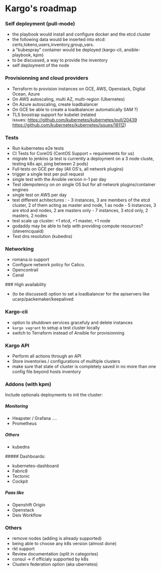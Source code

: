 Kargo's roadmap
=================

### Self deployment (pull-mode)
- the playbook would install and configure docker and the etcd cluster
- the following data would be inserted into etcd: certs,tokens,users,inventory,group_vars.
- a "kubespray" container would be deployed (kargo-cli, ansible-playbook, kpm)
- to be discussed, a way to provide the inventory
- self deployment of the node

### Provisionning and cloud providers
- Terraform to provision instances on GCE, AWS, Openstack, Digital Ocean, Azure
- On AWS autoscaling, multi AZ, multi-region (Ubernetes)
- On Azure autoscaling, create loadbalancer 
- On GCE be able to create a loadbalancer automatically (IAM ?)
- TLS boostrap support for kubelet 
  (related issues: https://github.com/kubernetes/kubernetes/pull/20439 <br>
   https://github.com/kubernetes/kubernetes/issues/18112)

### Tests
- Run kubernetes e2e tests
- CI Tests for CoreOS (CentOS Support = requirements for us)
- migrate to jenkins
(a test is currently a deployment on a 3 node cluste, testing k8s api, ping between 2 pods)
- Full tests on GCE per day (All OS's, all network plugins)
- trigger a single test per pull request
- single test with the Ansible version n-1 per day
- Test idempotency on on single OS but for all network plugins/container engines
- single test on AWS per day
- test different achitectures : 
           - 3 instances, 3 are members of the etcd cluster, 2 of them acting as master and node, 1 as node
           - 5 instances, 3 are etcd and nodes, 2 are masters only
           - 7 instances, 3 etcd only, 2 masters, 2 nodes
- test scale up cluster:  +1 etcd, +1 master, +1 node
- godaddy may be able to help with providing compute resources?(stevemcquaid)
- Test dns resolution (kubedns)

### Networking
- romana.io support
- Configure network policy for Calico.
- Opencontrail
- Canal

### High availability
- (to be discussed) option to set a loadbalancer for the apiservers like ucarp/packemaker/keepalived

### Kargo-cli
- option to shutdown services gracefuly and delete instances
- `kargo vagrant` to setup a test cluster locally
- switch to Terraform instead of Ansible for provisionning

### Kargo API
- Perform all actions through an API
- Store inventories / configurations of mulltiple clusters
- make sure that state of cluster is completely saved in no more  than one config file beyond hosts inventory 

### Addons (with kpm)
Include optionals deployments to init the cluster:
##### Monitoring
- Heapster / Grafana ....
- Prometheus  

##### Others
- kubedns
 
##### Dashboards:
 - kubernetes-dashboard
 - Fabric8
 - Tectonic
 - Cockpit

##### Paas like
 - Openshift Origin
 - Openstack
 - Deis Workflow

### Others
- remove nodes  (adding is already supported)
- being able to choose any k8s version (almost done)
- rkt support
- Review documentation (split in categories)
- consul -> if officialy supported by k8s
- Clusters federation option (aka ubernetes)
